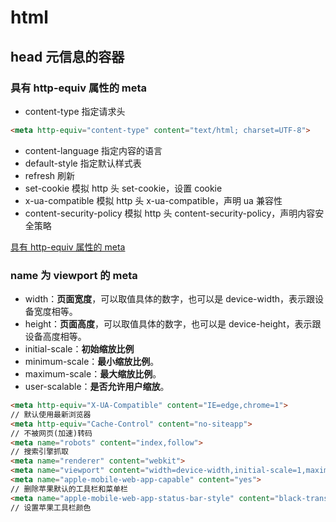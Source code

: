 # html

## head 元信息的容器

### 具有 http-equiv 属性的 meta

* content-type 指定请求头

```html
<meta http-equiv="content-type" content="text/html; charset=UTF-8">
```

* content-language 指定内容的语言
* default-style 指定默认样式表
* refresh 刷新
* set-cookie 模拟 http 头 set-cookie，设置 cookie
* x-ua-compatible 模拟 http 头 x-ua-compatible，声明 ua 兼容性
* content-security-policy 模拟 http 头 content-security-policy，声明内容安全策略

[具有 http-equiv 属性的 meta](https://blog.csdn.net/fancivez/article/details/44779233)

### name 为 viewport 的 meta

* width：**页面宽度**，可以取值具体的数字，也可以是 device-width，表示跟设备宽度相等。
* height：**页面高度**，可以取值具体的数字，也可以是 device-height，表示跟设备高度相等。
* initial-scale：**初始缩放比例**
* minimum-scale：**最小缩放比例**。
* maximum-scale：**最大缩放比例**。
* user-scalable：**是否允许用户缩放**。

```html
<meta http-equiv="X-UA-Compatible" content="IE=edge,chrome=1">
// 默认使用最新浏览器
<meta http-equiv="Cache-Control" content="no-siteapp">
// 不被网页(加速)转码
<meta name="robots" content="index,follow">
// 搜索引擎抓取
<meta name="renderer" content="webkit">
<meta name="viewport" content="width=device-width,initial-scale=1,maximum-scale=1,minimum-scale=1,user-scalable=no">
<meta name="apple-mobile-web-app-capable" content="yes">
// 删除苹果默认的工具栏和菜单栏
<meta name="apple-mobile-web-app-status-bar-style" content="black-translucent">
// 设置苹果工具栏颜色

```